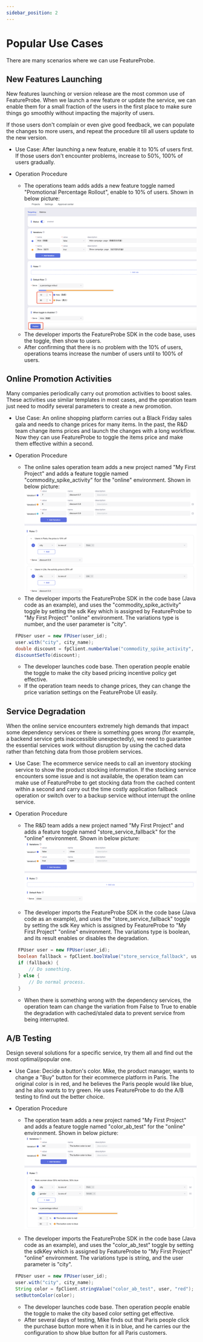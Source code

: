 ```yaml
---
sidebar_position: 2
---
```


# Popular Use Cases

There are many scenarios where we can use FeatureProbe.

## New Features Launching

New features launching or version release are the most common use of FeatureProbe. When we launch a new feature or update the service, we can enable them for a small fraction of the users in the first place to make sure things go smoothly without impacting the majority of users. 

If those users don't complain or even give good feedback, we can populate the changes to more users, and repeat the procedure till all users update to the new version.

- Use Case: After launching a new feature, enable it to 10% of users first. If those users don't encounter problems, increase to 50%, 100% of users gradually.

- Operation Procedure

   * The operations team adds adds a new feature toggle named "Promotional Percentage Rollout", enable to 10% of users. Shown in below picture:
   ![roll out](/demo_percentage_publish_en.png)
   * The developer imports the FeatureProbe SDK in the code base, uses the toggle, then show to users.
   * After confirming that there is no problem with the 10% of users, operations teams increase the number of users until to 100% of users.

## Online Promotion Activities
 
Many companies periodically carry out promotion activities to boost sales. These activities use similar templates in most cases, and the operation team just need to modify several parameters to create a new promotion.

- Use Case: An online shopping platform carries out a Black Friday sales gala and needs to change prices for many items. In the past, the R&D team change items prices and launch the changes with a long workflow. Now they can use FeatureProbe to toggle the items price and make them effective within a second.

- Operation Procedure
   
   * The online sales operation team adds a new project named "My First Project" and adds a feature toggle named "commodity\_spike\_activity" for the "online" environment. Shown in below picture:
   ![commodity spike activity screenshot](/commodity_spike_activity.png)
   * The developer imports the FeatureProbe SDK in the code base (Java code as an example), and uses the "commodity\_spike\_activity" toggle by setting the sdk Key which is assigned by FeatureProbe to "My First Project" "online" environment. The variations type is number, and the user parameter is "city". 
  
    ```java
   FPUser user = new FPUser(user_id);
   user.with("city", city_name);
   double discount = fpClient.numberValue("commodity_spike_activity", user, 1.0);
   discountSetTo(discount);
    ```
   * The developer launches code base. Then operation people enable the toggle to make the city based pricing incentive policy get effective.
   * If the operation team needs to change prices, they can change the price variation settings on the FeatureProbe UI easily.

## Service Degradation

When the online service encounters extremely high demands that impact some dependency services or there is something goes wrong (for example, a backend service gets inaccessible unexpectedly), we need to guarantee the essential services work without disruption by using the cached data rather than fetching data from those problem services.

- Use Case: The ecommerce service needs to call an inventory stocking service to show the product stocking information. If the stocking service encounters some issue and is not available, the operation team can make use of FeatureProbe to get stocking data from the cached content within a second and carry out the time costly application fallback operation or switch over to a backup service without interrupt the online service.
   
- Operation Procedure

   * The R&D team adds a new project named "My First Project" and adds a feature toggle named "store\_service\_fallback" for the "online" environment. Shown in below picture:
   ![storage service fallback screenshot](/store_service_fallback.png)
   
   * The developer imports the FeatureProbe SDK in the code base (Java code as an example), and uses the "store\_service\_fallback" toggle by setting the sdk Key which is assigned by FeatureProbe to "My First Project" "online" environment. The variations type is boolean, and its result enables or disables the degradation.  
  
   ```java
    FPUser user = new FPUser(user_id);
    boolean fallback = fpClient.boolValue("store_service_fallback", user, false);
    if (fallback) {
    	// Do something.
    } else {
    	// Do normal process.
    }
   ```

   * When there is something wrong with the dependency services, the operation team can change the variation from False to True to enable the degradation with cached/staled data to prevent service from being interrupted.

## A/B Testing

Design several solutions for a specific service, try them all and find out the most optimal/popular one.
 
- Use Case: Decide a button's color. Mike, the product manager, wants to change a "Buy" button for their ecommerce platform in Paris. The original color is in red, and he believes the Paris people would like blue, and he also wants to try green. He uses FeatureProbe to do the A/B testing to find out the better choice.

- Operation Procedure

   * The operation team adds a new project named "My First Project" and adds a feature toggle named "color\_ab\_test" for the "online" environment. Shown in below picture:
   ![AB test screenshot](/color_ab_test.png)

   * The developer imports the FeatureProbe SDK in the code base (Java code as an example), and uses the "color\_ab\_test" toggle by setting the sdkKey which is assigned by FeatureProbe to "My First Project" "online" environment. The variations type is string, and the user parameter is "city". 
   
	```java
    FPUser user = new FPUser(user_id);
    user.with("city", city_name);
    String color = fpClient.stringValue("color_ab_test", user, "red");
    setButtonColor(color);
	```
	   
   * The developer launches code base. Then operation people enable the toggle to make the city based color setting get effective.
   * After several days of testing, Mike finds out that Paris people click the purchase button more when it is in blue, and he carries our the configuration to show blue button for all Paris customers.
